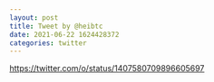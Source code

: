 ```yaml
--- 
layout: post 
title: Tweet by @heibtc 
date: 2021-06-22 1624428372 
categories: twitter 
--- 
```

https://twitter.com/o/status/1407580709896605697